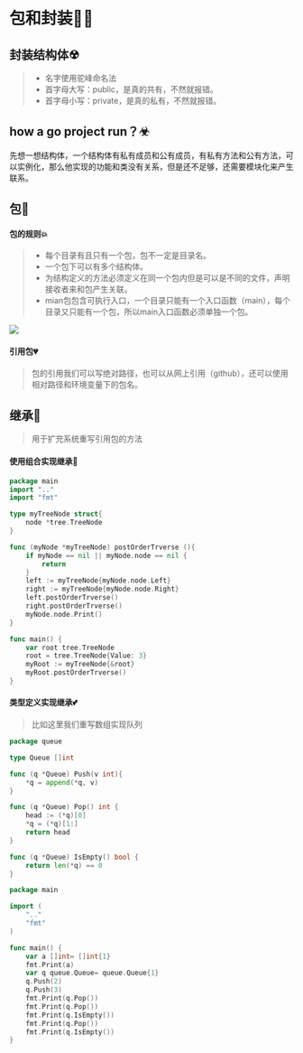 # 包和封装👨‍🏫

## 封装结构体☢

> - 名字使用驼峰命名法
> - 首字母大写：public，是真的共有，不然就报错。
> - 首字母小写：private，是真的私有，不然就报错。



## how a go project run？☣

先想一想结构体，一个结构体有私有成员和公有成员，有私有方法和公有方法，可以实例化，那么他实现的功能和类没有关系，但是还不足够，还需要模块化来产生联系。



## 包💢

#### 包的规则💥

> - 每个目录有且只有一个包，包不一定是目录名。
> - 一个包下可以有多个结构体。
> - 为结构定义的方法必须定义在同一个包内但是可以是不同的文件，声明接收者来和包产生关联。
> - mian包包含可执行入口，一个目录只能有一个入口函数（main），每个目录又只能有一个包，所以main入口函数必须单独一个包。

![](F:\我的笔记\image\pakg.png)

#### 引用包💔

> 包的引用我们可以写绝对路径，也可以从网上引用（github），还可以使用相对路径和环境变量下的包名。



## 继承🖤

> 用于扩充系统重写引用包的方法

#### 使用组合实现继承💖

```go
package main
import ".."
import "fmt"

type myTreeNode struct{
	node *tree.TreeNode
}

func (myNode *myTreeNode) postOrderTrverse (){
	if myNode == nil || myNode.node == nil {
		return 		
	}
	left := myTreeNode{myNode.node.Left}
	right := myTreeNode{myNode.node.Right}
	left.postOrderTrverse()
	right.postOrderTrverse()
	myNode.node.Print()
}

func main() {
	var root tree.TreeNode
	root = tree.TreeNode{Value: 3}
	myRoot := myTreeNode{&root}
	myRoot.postOrderTrverse()
}
```

#### 类型定义实现继承💕

> 比如这里我们重写数组实现队列

```go
package queue

type Queue []int

func (q *Queue) Push(v int){
	*q = append(*q, v)
}

func (q *Queue) Pop() int {
	head := (*q)[0]
	*q = (*q)[1:]
	return head
}

func (q *Queue) IsEmpty() bool {
	return len(*q) == 0
}
```

```go
package main

import (
	".."
	"fmt"
)

func main() {
	var a []int= []int{1}
	fmt.Print(a)
	var q queue.Queue= queue.Queue{1}
	q.Push(2)
	q.Push(3)
	fmt.Print(q.Pop())
	fmt.Print(q.Pop())
	fmt.Print(q.IsEmpty())
	fmt.Print(q.Pop())
	fmt.Print(q.IsEmpty())
}
```

